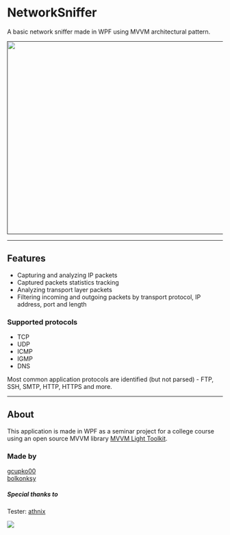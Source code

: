 # NetworkSniffer

A basic network sniffer made in WPF using MVVM architectural pattern.

<a href="">
<img src="https://raw.githubusercontent.com/gcupko00/NetworkSniffer/master/NetworkSniffer_demo1.gif" height="450" width="780" border="black"/>
</a>

---

## Features
- Capturing and analyzing IP packets
- Captured packets statistics tracking
- Analyzing transport layer packets
- Filtering incoming and outgoing packets by transport protocol, IP address, port and length

### Supported protocols
- TCP
- UDP
- ICMP
- IGMP
- DNS

Most common application protocols are identified (but not parsed) - FTP, SSH, SMTP, HTTP, HTTPS and more.

---

## About
This application is made in WPF as a seminar project for a college course using an open source MVVM library <a href="https://mvvmlight.codeplex.com/">MVVM Light Toolkit</a>.

### Made by
<a href="https://github.com/gcupko00">gcupko00</a></br>
<a href="https://github.com/bolkonksy/">bolkonksy</a>

##### Special thanks to
Tester: <a href="https://github.com/athnix">athnix</a>

<a href="http://sol-myr.deviantart.com/">
<img src="https://raw.githubusercontent.com/gcupko00/NetworkSniffer/master/NetworkSniffer/Resources/korlo.png" height="auto" width="auto" />
</a>

